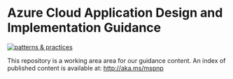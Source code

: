 # Azure Cloud Application Design and Implementation Guidance

[![patterns & practices](http://pnp.azurewebsites.net/images/pnp-logo.png)](http://aka.ms/mspnp)

This repository is a working area area for our guidance content. An index of published content is available at:
http://aka.ms/mspnp
